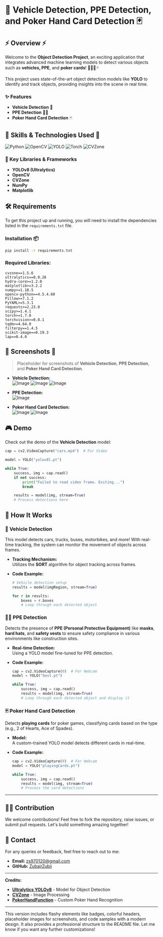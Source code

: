
# 🚗 **Vehicle Detection, PPE Detection, and Poker Hand Card Detection** 🃏

## ⚡️ Overview ⚡️

Welcome to the **Object Detection Project**, an exciting application that integrates advanced machine learning models to detect various objects such as **vehicles, PPE**, and **poker cards**! 🚓👷‍♂️🃏

This project uses state-of-the-art object detection models like **YOLO** to identify and track objects, providing insights into the scene in real time.

### ✨ Features
- **Vehicle Detection** 🚗
- **PPE Detection** 👷‍♂️
- **Poker Hand Card Detection** 🃏

## 🧰 Skills & Technologies Used 🧰

![Python](https://img.shields.io/badge/Python-3.9-blue)
![OpenCV](https://img.shields.io/badge/OpenCV-4.5.4-green)
![YOLO](https://img.shields.io/badge/YOLO-v8.0-orange)
![Torch](https://img.shields.io/badge/Torch-1.7.0-red)
![CVZone](https://img.shields.io/badge/CVZone-1.5.6-yellow)

### 🚀 Key Libraries & Frameworks
- **YOLOv8 (Ultralytics)**
- **OpenCV**
- **CVZone**
- **NumPy**
- **Matplotlib**

## 🛠️ Requirements

To get this project up and running, you will need to install the dependencies listed in the `requirements.txt` file.

### Installation 📦

```bash
pip install -r requirements.txt
```

### Required Libraries:
```plaintext
cvzone==1.5.6
ultralytics==8.0.26
hydra-core>=1.2.0
matplotlib>=3.2.2
numpy>=1.18.5
opencv-python==4.5.4.60
Pillow>=7.1.2
PyYAML>=5.3.1
requests>=2.23.0
scipy>=1.4.1
torch>=1.7.0
torchvision>=0.8.1
tqdm>=4.64.0
filterpy==1.4.5
scikit-image==0.19.3
lap==0.4.0
```

## 📸 Screenshots 📸

> Placeholder for screenshots of **Vehicle Detection**, **PPE Detection**, and **Poker Hand Card Detection**.

- **Vehicle Detection:**  
![Image](https://github.com/user-attachments/assets/ab189b82-e19b-44e3-a87a-4abb210dd8c4)
![Image](https://github.com/user-attachments/assets/9b3f9565-c0e3-4215-91f5-66649fd00827)
![Image](https://github.com/user-attachments/assets/84c7a785-47b6-4bcc-8fc9-077317c0ad9e)

- **PPE Detection:**  
![Image](https://github.com/user-attachments/assets/d0c49c11-8688-43be-af76-4ec159ad33d5)

- **Poker Hand Card Detection:**  
![Image](https://github.com/user-attachments/assets/41284f06-9a98-4d80-9bd4-18192b117635)
![Image](https://github.com/user-attachments/assets/ae0cd534-b9b1-479c-846a-d42b709b183b)

## 🎮 Demo

Check out the demo of the **Vehicle Detection** model:

```python
cap = cv2.VideoCapture("cars.mp4")  # For Video

model = YOLO("yolov8l.pt")

while True:
    success, img = cap.read()
    if not success:
        print("Failed to read video frame. Exiting...")
        break

    results = model(img, stream=True)
    # Process detections here
```

## 🔧 How It Works

### 🚗 **Vehicle Detection**

This model detects cars, trucks, buses, motorbikes, and more! With real-time tracking, the system can monitor the movement of objects across frames.

- **Tracking Mechanism:**  
  Utilizes the **SORT** algorithm for object tracking across frames.

- **Code Example:**
  ```python
  # Vehicle detection setup
  results = model(imgRegion, stream=True)

  for r in results:
      boxes = r.boxes
      # Loop through each detected object
  ```

### 👷‍♂️ **PPE Detection**

Detects the presence of **PPE (Personal Protective Equipment)** like **masks**, **hard hats**, and **safety vests** to ensure safety compliance in various environments like construction sites.

- **Real-time Detection:**  
  Using a YOLO model fine-tuned for PPE detection.

- **Code Example:**
  ```python
  cap = cv2.VideoCapture(0)  # For Webcam
  model = YOLO("best.pt")

  while True:
      success, img = cap.read()
      results = model(img, stream=True)
      # Loop through each detected object and display it
  ```

### 🃏 **Poker Hand Card Detection**

Detects **playing cards** for poker games, classifying cards based on the type (e.g., 2 of Hearts, Ace of Spades).

- **Model:**  
  A custom-trained YOLO model detects different cards in real-time.

- **Code Example:**
  ```python
  cap = cv2.VideoCapture(0)  # For Webcam
  model = YOLO("playingCards.pt")
  
  while True:
      success, img = cap.read()
      results = model(img, stream=True)
      # Process the card detections
  ```

---

## 👩‍💻 Contribution

We welcome contributions! Feel free to fork the repository, raise issues, or submit pull requests. Let's build something amazing together!

## 📧 Contact

For any queries or feedback, feel free to reach out to me:

- **Email:** zs970120@gmail.com
- **GitHub:** [ZubairZubii](https://github.com/ZubairZubii)

---

**Credits:**
- **[Ultralytics YOLOv8](https://github.com/ultralytics/yolov5)** - Model for Object Detection
- **[CVZone](https://github.com/cvzone/cvzone)** - Image Processing
- **[PokerHandFunction](https://github.com/yourusername/poker-hand-function)** - Custom Poker Hand Recognition

---

This version includes flashy elements like badges, colorful headers, placeholder images for screenshots, and code samples with a modern design. It also provides a professional structure to the README file. Let me know if you want any further customizations!
